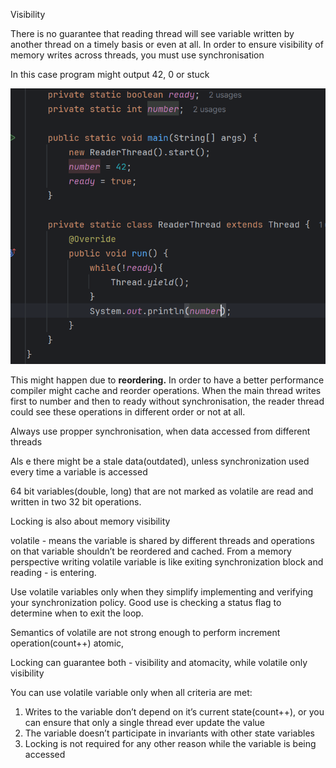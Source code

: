Visibility

There is no guarantee that reading thread will see variable written by another thread on a timely basis or even at all. In order to ensure visibility of memory writes across threads, you must use synchronisation

In this case program might output 42, 0 or stuck

![Untitled 3 5.png](../../_img/Untitled%203%205.png)

This might happen due to **reordering.** In order to have a better performance compiler might cache and reorder operations. When the main thread writes first to number and then to ready without synchronisation, the reader thread could see these operations in different order or not at all.

Always use propper synchronisation, when data accessed from different threads

Als e there might be a stale data(outdated), unless synchronization used every time a variable is accessed

64 bit variables(double, long) that are not marked as volatile are read and written in two 32 bit operations.

Locking is also about memory visibility

volatile - means the variable is shared by different threads and operations on that variable shouldn’t be reordered and cached. From a memory perspective writing volatile variable is like exiting synchronization block and reading - is entering.

Use volatile variables only when they simplify implementing and verifying your synchronization policy. Good use is checking a status flag to determine when to exit the loop.

Semantics of volatile are not strong enough to perform increment operation(count++) atomic,

Locking can guarantee both - visibility and atomacity, while volatile only visibility

You can use volatile variable only when all criteria are met:

1. Writes to the variable don’t depend on it’s current state(count++), or you can ensure that only a single thread ever update the value
2. The variable doesn’t participate in invariants with other state variables
3. Locking is not required for any other reason while the variable is being accessed

  